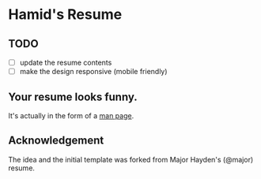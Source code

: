 # Hamid's Resume

## TODO
- [ ] update the resume contents
- [ ] make the design responsive (mobile friendly)

## Your resume looks funny.
It's actually in the form of a [man page](http://en.wikipedia.org/wiki/Man_page).

## Acknowledgement
The idea and the initial template was forked from Major Hayden's (@major) resume.
